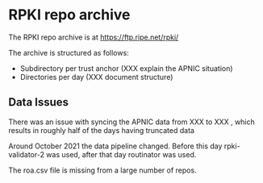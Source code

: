 # RPKI repo archive

The RPKI repo archive is at https://ftp.ripe.net/rpki/ 

The archive is structured as follows:
   * Subdirectory per trust anchor (XXX explain the APNIC situation)
   * Directories per day (XXX document structure)
 
##  Data Issues

There was an issue with syncing the APNIC data from XXX to XXX , which results in roughly half of the days having truncated data

Around October 2021 the data pipeline changed. Before this day rpki-validator-2 was used, after that day routinator was used.

The roa.csv file is missing from a large number of repos.

